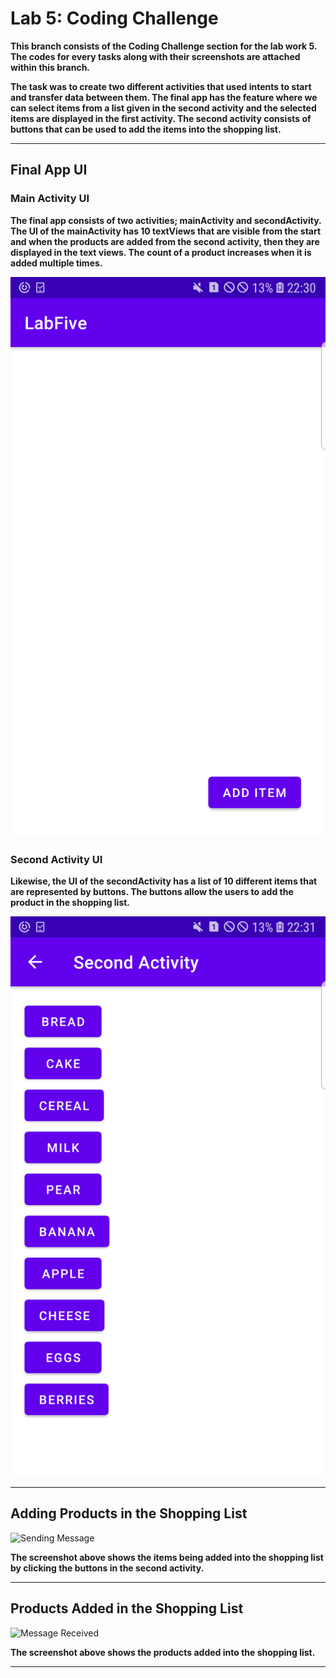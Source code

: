 # Lab 5: Coding Challenge

**This branch consists of the Coding Challenge section for the lab work 5. The codes for every tasks along with their screenshots are attached
within this branch.**

**The task was to create two different activities that used intents to start and transfer data between them. The final app has
the feature where we can select items from a list given in the second activity and the selected items are displayed in the first
activity. The second activity consists of buttons that can be used to add the items into the shopping list.**

---

## Final App UI

### Main Activity UI

**The final app consists of two activities; mainActivity and secondActivity. The UI of the mainActivity has 10 textViews that
are visible from the start and when the products are added from the second activity, then they are displayed in the text views.
The count of a product increases when it is added multiple times.**

![Main UI](SS/MainUI.png)

### Second Activity UI

**Likewise, the UI of the secondActivity has a list of 10 different items that are represented by buttons. The buttons allow the
users to add the product in the shopping list.**

![Second UI](SS/SecondUI.png)

---

## Adding Products in the Shopping List

![Sending Message](SS/MainMessage.png)

**The screenshot above shows the items being added into the shopping list by clicking the buttons in the second activity.**

---

## Products Added in the Shopping List

![Message Received](SS/MessageReceived.png)

**The screenshot above shows the products added into the shopping list.**

---
